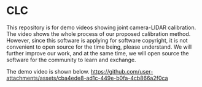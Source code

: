 # CLC
This repository is for demo videos showing joint camera-LIDAR calibration.
The video shows the whole process of our proposed calibration method.
However, since this software is applying for software copyright, it is not convenient to open source for the time being, please understand. We will further improve our work, and at the same time, we will open source the software for the community to learn and exchange.  

The demo video is shown below.
https://github.com/user-attachments/assets/cba4ede8-ad1c-449e-b0fa-4cb866a2f0ca
